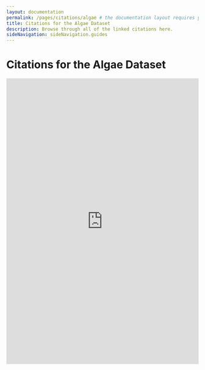 ```yaml
---
layout: documentation
permalink: /pages/citations/algae # the documentation layout requires you to fill the permalink for it to be highlighted in the side navigation
title: Citations for the Algae Dataset
description: Browse through all of the linked citations here.
sideNavigation: sideNavigation.guides
---
```


# Citations for the Algae Dataset

<iframe src="https://www.gbif.org/api/widgets/literature/latest?gbifDatasetKey=90302970-1bc6-4865-be76-9aef1dd707f9" scrolling="no" frameborder="0" allowtransparency="true" allowfullscreen="true" style="width: 100%; height: 750px;"></iframe>

